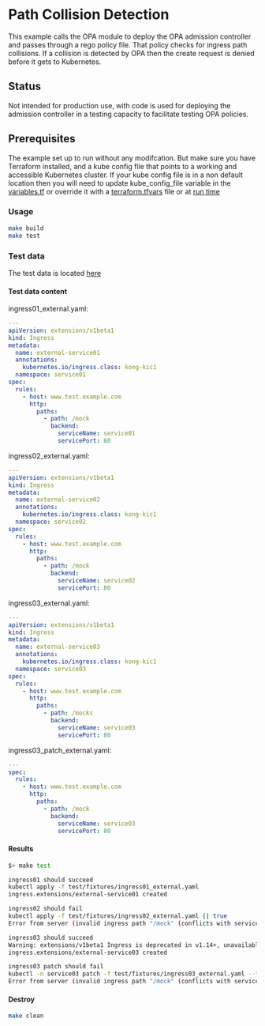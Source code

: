 # Path Collision Detection

This example calls the OPA module to deploy the OPA admission controller
and passes through a rego policy file. That policy checks for ingress
path collisions. If a collision is detected by OPA then the create
request is denied before it gets to Kubernetes.

## Status

Not intended for production use, with code is used for
deploying the admission controller in a testing capacity
to facilitate testing OPA policies.

## Prerequisites

The example set up to run without any modifcation. But make sure
you have Terraform installed, and a kube config file that points to a
working and accessible Kubernetes cluster. If your kube config file is in a
non default location then you will need to update kube_config_file variable
in the [variables.tf](./variables.tf) or override it with a [terraform.tfvars](https://www.terraform.io/docs/language/values/variables.html#variable-definitions-tfvars-files)
file or at [run time](https://www.terraform.io/docs/language/values/variables.html#environment-variables)

### Usage

``` bash
make build
make test
```

### Test data

The test data is located [here](./examples/path_collision_detection/test/fixtures)

#### Test data content

ingress01_external.yaml:

```yaml
---
apiVersion: extensions/v1beta1
kind: Ingress
metadata:
  name: external-service01
  annotations:
    kubernetes.io/ingress.class: kong-kic1
  namespace: service01
spec:
  rules:
    - host: www.test.example.com
      http:
        paths:
          - path: /mock
            backend:
              serviceName: service01
              servicePort: 80

```

ingress02_external.yaml:

```yaml
---
apiVersion: extensions/v1beta1
kind: Ingress
metadata:
  name: external-service02
  annotations:
    kubernetes.io/ingress.class: kong-kic1
  namespace: service02
spec:
  rules:
    - host: www.test.example.com
      http:
        paths:
          - path: /mock
            backend:
              serviceName: service02
              servicePort: 80

```

ingress03_external.yaml:

```yaml
---
apiVersion: extensions/v1beta1
kind: Ingress
metadata:
  name: external-service03
  annotations:
    kubernetes.io/ingress.class: kong-kic1
  namespace: service03
spec:
  rules:
    - host: www.test.example.com
      http:
        paths:
          - path: /mocks
            backend:
              serviceName: service03
              servicePort: 80

```

ingress03_patch_external.yaml:

```yaml
---
spec:
  rules:
    - host: www.test.example.com
      http:
        paths:
          - path: /mock
            backend:
              serviceName: service03
              servicePort: 80
```

#### Results

``` bash
$> make test

ingress01 should succeed
kubectl apply -f test/fixtures/ingress01_external.yaml
ingress.extensions/external-service01 created

ingress02 should fail
kubectl apply -f test/fixtures/ingress02_external.yaml || true
Error from server (invalid ingress path "/mock" (conflicts with service01/external-service01)): error when creating "test/fixtures/ingress02_external.yaml": admission webhook "validating-webhook.openpolicyagent.org" denied the request: invalid ingress path "/mock" (conflicts with service01/external-service01)

ingress03 should succeed
Warning: extensions/v1beta1 Ingress is deprecated in v1.14+, unavailable in v1.22+; use networking.k8s.io/v1 Ingress
ingress.extensions/external-service03 created

ingress03 patch should fail
kubectl -n service03 patch -f test/fixtures/ingress03_external.yaml --type="strategic" --patch-file test/fixtures/ingress03_patch_external.yaml || true
Error from server (invalid ingress path "/mock" (conflicts with service01/external-service01)): admission webhook "validating-webhook.openpolicyagent.org" denied the request: invalid ingress path "/mock" (conflicts with service01/external-service01)

```

#### Destroy

``` bash
make clean
```
